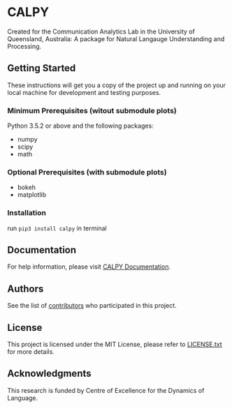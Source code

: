 # CALPY

Created for the Communication Analytics Lab in the University of Queensland, Australia: A package for Natural Langauge Understanding and Processing.


## Getting Started

These instructions will get you a copy of the project up and running on your local machine for development and testing purposes.


### Minimum Prerequisites (witout submodule plots)
Python 3.5.2 or above and the following packages:
- numpy
- scipy
- math
### Optional Prerequisites (with submodule plots)
- bokeh
- matplotlib

### Installation
run `pip3 install calpy` in terminal

## Documentation
For help information, please visit [CALPY Documentation](https://yvonneyyu.github.io/calpy/).

## Authors

See the list of [contributors](https://github.com/YvonneYYu/calpy/graphs/contributors) who participated in this project.

## License


This project is licensed under the MIT License, please refer to [LICENSE.txt](https://github.com/YvonneYYu/calpy/blob/master/LICENSE.txt) for more details.


## Acknowledgments

This research is funded by Centre of Excellence for the Dynamics of Language.
